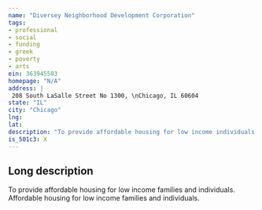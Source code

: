 ```yaml
---
name: "Diversey Neighborhood Development Corporation"
tags:
- professional
- social
- funding
- greek
- poverty
- arts
ein: 363945503
homepage: "N/A"
address: |
 208 South LaSalle Street No 1300, \nChicago, IL 60604
state: "IL"
city: "Chicago"
lng: 
lat: 
description: "To provide affordable housing for low income individuals. "
is_501c3: X
---
```


## Long description

To provide affordable housing for low income families and individuals. Affordable housing for low income families and individuals. 
